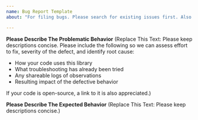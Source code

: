 ```yaml
---
name: Bug Report Template
about: "For filing bugs. Please search for existing issues first. Also see CONTRIBUTING."

---
```


**Please Describe The Problematic Behavior**
(Replace This Text: Please keep descriptions concise. Please include the following so we can assess effort to fix,
severity of the defect, and identify root cause:

* How your code uses this library
* What troubleshooting has already been tried
* Any shareable logs of observations
* Resulting impact of the defective behavior

If your code is open-source, a link to it is also appreciated.)

**Please Describe The Expected Behavior**
(Replace This Text: Please keep descriptions concise.)